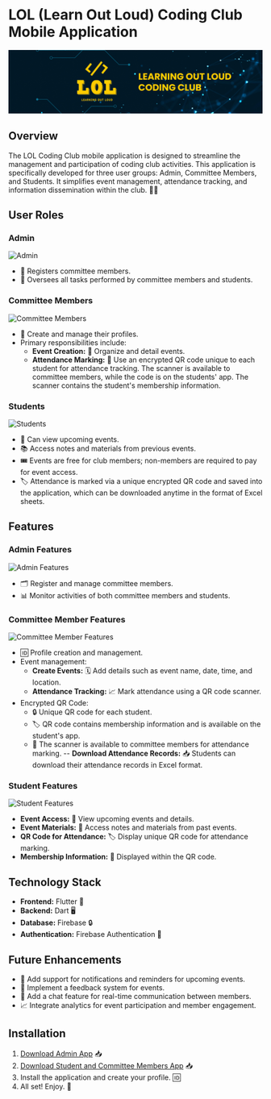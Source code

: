 # LOL (Learn Out Loud) Coding Club Mobile Application

![LOL Coding Club](assets/banner.png)

## Overview
The LOL Coding Club mobile application is designed to streamline the management and participation of coding club activities. This application is specifically developed for three user groups: Admin, Committee Members, and Students. It simplifies event management, attendance tracking, and information dissemination within the club. 🚀📱

## User Roles

### Admin
![Admin](assets/admin.png)
- 👤 Registers committee members.
- 👀 Oversees all tasks performed by committee members and students.

### Committee Members
![Committee Members](assets/committee.png)
- 📝 Create and manage their profiles.
- Primary responsibilities include:
  - **Event Creation:** 🎉 Organize and detail events.
  - **Attendance Marking:** 📲 Use an encrypted QR code unique to each student for attendance tracking. The scanner is available to committee members, while the code is on the students' app. The scanner contains the student's membership information.

### Students
![Students](assets/students.png)
- 📅 Can view upcoming events.
- 📚 Access notes and materials from previous events.
- 🎟️ Events are free for club members; non-members are required to pay for event access.
- 🏷️ Attendance is marked via a unique encrypted QR code and saved into the application, which can be downloaded anytime in the format of Excel sheets.

## Features

### Admin Features
![Admin Features](assets/admin_features.png)
- 🗂️ Register and manage committee members.
- 📊 Monitor activities of both committee members and students.

### Committee Member Features
![Committee Member Features](assets/committee_features.png)
- 🆔 Profile creation and management.
- Event management:
  - **Create Events:** 🗓️ Add details such as event name, date, time, and location.
  - **Attendance Tracking:** 📈 Mark attendance using a QR code scanner.
- Encrypted QR Code:
  - 🔒 Unique QR code for each student.
  - 🏷️ QR code contains membership information and is available on the student's app.
  - 📡 The scanner is available to committee members for attendance marking.
-- **Download Attendance Records:** 📥 Students can download their attendance records in Excel format.
### Student Features
![Student Features](assets/student_features.png)
- **Event Access:** 📆 View upcoming events and details.
- **Event Materials:** 📑 Access notes and materials from past events.
- **QR Code for Attendance:** 🏷️ Display unique QR code for attendance marking.
- **Membership Information:** 🏅 Displayed within the QR code.


## Technology Stack

- **Frontend:** Flutter 📱
- **Backend:** Dart 🖥️
- **Database:** Firebase 🔒
- **Authentication:** Firebase Authentication 🔐

## Future Enhancements
- 🔔 Add support for notifications and reminders for upcoming events.
- 💬 Implement a feedback system for events.
- 💬 Add a chat feature for real-time communication between members.
- 📈 Integrate analytics for event participation and member engagement.

## Installation
1. [Download Admin App](#) 📥
2. [Download Student and Committee Members App](#) 📥
3. Install the application and create your profile. 🆔
4. All set! Enjoy. 🎉

